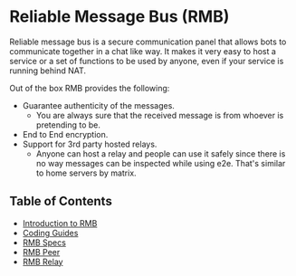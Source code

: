 <h1> Reliable Message Bus (RMB) </h1>

Reliable message bus is a secure communication panel that allows bots to communicate together in a chat like way. It makes it very easy to host a service or a set of functions to be used by anyone, even if your service is running behind NAT.

Out of the box RMB provides the following:

- Guarantee authenticity of the messages. 
  - You are always sure that the received message is from whoever is pretending to be.
- End to End encryption.
- Support for 3rd party hosted relays. 
  - Anyone can host a relay and people can use it safely since there is no way messages can be inspected while using e2e. That's similar to home servers by matrix.

<h2> Table of Contents </h2>

- [Introduction to RMB](rmb_intro.md)
- [Coding Guides](./rmb_coding_guides.md)
- [RMB Specs](rmb_specs.md)
- [RMB Peer](uml/peer.md)
- [RMB Relay](uml/relay.md)